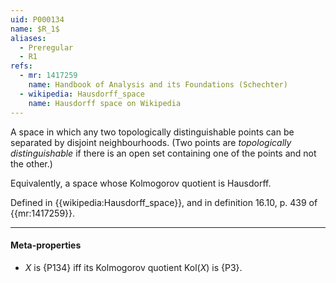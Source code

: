 ```yaml
---
uid: P000134
name: $R_1$
aliases:
  - Preregular
  - R1
refs:
  - mr: 1417259
    name: Handbook of Analysis and its Foundations (Schechter)
  - wikipedia: Hausdorff_space
    name: Hausdorff space on Wikipedia
---
```


A space in which any two topologically distinguishable points can be separated by disjoint neighbourhoods. (Two points are *topologically distinguishable* if there is an open set containing one of the points and not the other.)

Equivalently, a space whose Kolmogorov quotient is Hausdorff.

Defined in {{wikipedia:Hausdorff_space}}, and in definition 16.10, p. 439 of {{mr:1417259}}.

----
#### Meta-properties

- $X$ is {P134} iff its Kolmogorov quotient $\text{Kol}(X)$ is {P3}.
